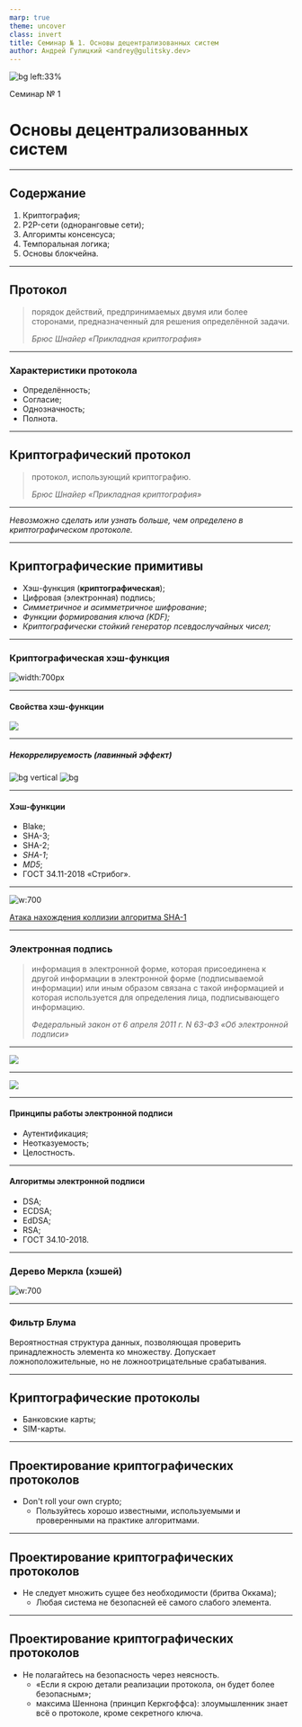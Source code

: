 ```yaml
---
marp: true
theme: uncover
class: invert
title: Семинар № 1. Основы децентрализованных систем
author: Андрей Гулицкий <andrey@gulitsky.dev>
---
```


<!-- header: Цикл семинаров «Децентрализованные системы и приложения» -->
<!-- footer: Докладчики: [Гулицкий А. Н.](mailto:andrey@gulitsky.dev), Павлов А. П. -->

![bg left:33%](https://i.imgur.com/b0Sz8cg.png)

Семинар № 1
# <!-- fit --> Основы децентрализованных систем

---

<!-- header: ""-->
<!-- footer: ""-->

## Содержание

1. Криптография;
2. P2P-сети (одноранговые сети);
3. Алгоримты консенсуса;
4. Темпоральная логика;
5. Основы блокчейна.

---

<!-- paginate: true -->
<!-- header: Криптография-->

## Протокол

> порядок действий, предпринимаемых двумя или более сторонами, предназначенный для решения определённой задачи.
>
> *Брюс Шнайер «Прикладная криптография»*

---

### Характеристики протокола

- Определённость;
- Согласие;
- Однозначность;
- Полнота.

---

## Криптографический протокол

> протокол, использующий криптографию.
>
> *Брюс Шнайер «Прикладная криптография»*

---

*Невозможно сделать или узнать больше, чем определено в криптографическом протоколе.*

---

## Криптографические примитивы

- Хэш-функция (**криптографическая**);
- Цифровая (электронная) подпись;
- *Симметричное и асимметричное шифрование*;
- *Функции формирования ключа (KDF);*
- *Криптографически стойкий генератор псевдослучайных чисел;*

---

### Криптографическая хэш-функция

![width:700px](https://i.imgur.com/CJddLH6.png)


---

#### Свойства хэш-функции

![](https://i.imgur.com/CcJWAWm.png)

---

##### Некоррелируемость (лавинный эффект)

![bg vertical](https://i.imgur.com/CJddLH6.png)
![bg](https://i.imgur.com/tEswWZR.png)

---

#### Хэш-функции

- Blake;
- SHA-3;
- SHA-2;
- *SHA-1*;
- *MD5*;
- ГОСТ 34.11-2018 «Стрибог».

---

![w:700](https://i.imgur.com/PCq4a2k.png)

[Атака нахождения коллизии алгоритма SHA-1](https://shattered.io)

---

### Электронная подпись

> информация в электронной форме, которая присоединена к другой информации в электронной форме (подписываемой информации) или иным образом связана с такой
> информацией и которая используется для определения лица, подписывающего информацию.
> 
> *Федеральный закон от 6 апреля 2011 г. N 63-ФЗ «Об электронной подписи»*

---

![](https://i.imgur.com/i56t4YB.png)

---

![](https://i.imgur.com/wdFWg6Y.png)

---
#### Принципы работы электронной подписи

- Аутентификация;
- Неотказуемость;
- Целостность.

--- 

#### Алгоритмы электронной подписи

- DSA;
- ECDSA;
- EdDSA;
- RSA;
- ГОСТ 34.10-2018.

---

### Дерево Меркла (хэшей)

![w:700](https://russianblogs.com/images/395/943b0a69d5666a2f324cf3483de5f9eb.JPEG)

---

### Фильтр Блума

Вероятностная структура данных, позволяющая проверить принадлежность элемента ко множеству. Допускает ложноположительные, но не ложноотрицательные срабатывания.

---

## Криптографические протоколы

- Банковские карты;
- SIM-карты.

--- 

## Проектирование криптографических протоколов

- Don't roll your own crypto;
  - Пользуйтесь хорошо известными, используемыми и проверенными на практике алгоритмами.

---

## Проектирование криптографических протоколов

- Не следует множить сущее без необходимости (бритва Оккама);
  - Любая система не безопасней её самого слабого элемента.
  
---

## Проектирование криптографических протоколов

- Не полагайтесь на безопасность через неясность.
  - «Если я скрою детали реализации протокола, он будет более безопасным»;
  - максима Шеннона (принцип Керкгоффса): злоумышленник знает всё о протоколе, кроме секретного ключа.
